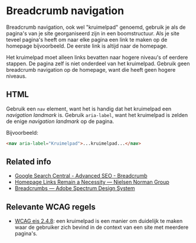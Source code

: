 <!-- @license CC0-1.0 -->

# Breadcrumb navigation

Breadcrumb navigation, ook wel "kruimelpad" genoemd, gebruik je als de pagina's van je site georganiseerd zijn in een boomstructuur. Als je site teveel pagina's heeft om naar elke pagina een link te maken op de homepage bijvoorbeeld. De eerste link is altijd naar de homepage.

Het kruimelpad moet alleen links bevatten naar hogere niveau's of eerdere stappen. De pagina zelf is niet onderdeel van het kruimelpad. Gebruik geen breadcrumb navigation op de homepage, want die heeft geen hogere niveaus.

## HTML

Gebruik een `nav` element, want het is handig dat het kruimelpad een _navigation landmark_ is. Gebruik `aria-label`, want het kruimelpad is zelden de enige _navigation landmark_ op de pagina.

Bijvoorbeeld:

```html
<nav aria-label="Kruimelpad">...kruimelpad...</nav>
```

## Related info

- [Google Search Central - Advanced SEO - Breadcrumb](https://developers.google.com/search/docs/data-types/breadcrumb)
- [Homepage Links Remain a Necessity — Nielsen Norman Group](https://www.nngroup.com/articles/homepage-links/)
- [Breadcrumbs — Adobe Spectrum Design System](https://spectrum.adobe.com/page/breadcrumbs/)

## Relevante WCAG regels

- [WCAG eis 2.4.8](https://www.w3.org/TR/WCAG21/#location): een kruimelpad is een manier om duidelijk te maken waar de gebruiker zich bevind in de context van een site met meerdere pagina's.
